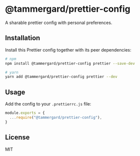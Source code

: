 # @tammergard/prettier-config

A sharable prettier config with personal preferences.

## Installation

Install this Prettier config together with its peer dependencies:

```bash
# npm
npm install @tammergard/prettier-config prettier --save-dev

# yarn
yarn add @tammergard/prettier-config prettier --dev
```

## Usage

Add the config to your `.prettierrc.js` file:

```js
module.exports = {
  ...require("@tammergard/prettier-config"),
}
```

## License

MIT
